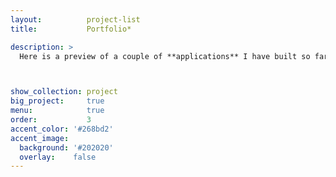 ```yaml
---
layout:          project-list
title:           Portfolio*

description: >
  Here is a preview of a couple of **applications** I have built so far.



show_collection: project
big_project:     true
menu:            true
order:           3
accent_color: '#268bd2'
accent_image:
  background: '#202020'
  overlay:    false
---
```


